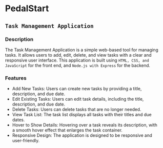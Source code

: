 # PedalStart
## `Task Management Application` 

### Description
The Task Management Application is a simple web-based tool for managing tasks. It allows users to add, edit, delete, and view tasks with a clear and responsive user interface. This application is built using `HTML, CSS, and JavaScript` for the front end, and `Node.js with Express` for the backend.


### Features

- Add New Tasks: Users can create new tasks by providing a title, description, and due date.
- Edit Existing Tasks: Users can edit task details, including the title, description, and due date.
- Delete Tasks: Users can delete tasks that are no longer needed.
- View Task List: The task list displays all tasks with their titles and due dates.
- Hover to Show Details: Hovering over a task reveals its description, with a smooth hover effect that enlarges the task container.
- Responsive Design: The application is designed to be responsive and user-friendly.
